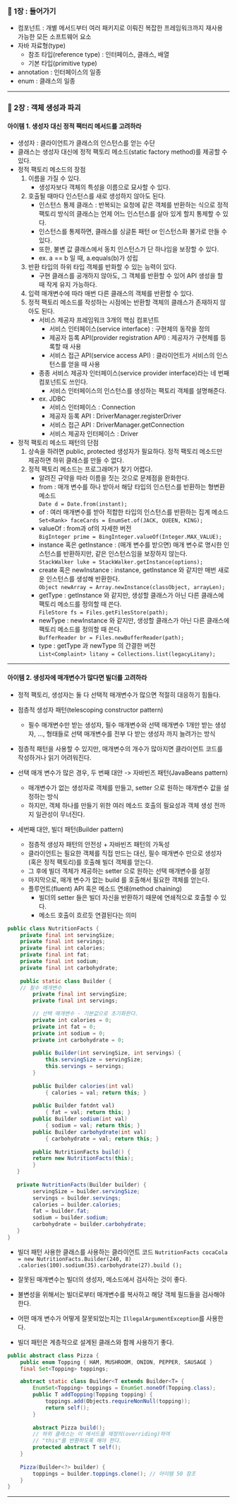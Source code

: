 ### 📌 1장 : 들어가기
- 컴포넌트 : 개별 메서드부터 여러 패키지로 이뤄진 복잡한 프레임워크까지 재사용 가능한 모든 소프트웨어 요소
- 자바 자료형(type) 
  - 참조 타입(reference type) : 인터페이스, 클래스, 배열
  - 기본 타입(primitive type)
- annotation : 인터페이스의 일종
- enum : 클래스의 일종
---
### 📌 2장 : 객체 생성과 파괴
#### 아이템 1. 생성자 대신 정적 팩터리 메서드를 고려하라
- 생성자 : 클라이언트가 클래스의 인스턴스를 얻는 수단
- 클래스는 생성자 대신에 정적 팩토리 메소드(static factory method)를 제공할 수 있다.
- 정적 팩토리 메소드의 장점
  1. 이름을 가질 수 있다.
     - 생성자보다 객체의 특성을 이름으로 묘사할 수 있다.
  2. 호출될 때마다 인스턴스를 새로 생성하지 않아도 된다.
     - 인스턴스 통제 클래스 : 반복되는 요청에 같은 객체를 반환하는 식으로 정적 팩토리 방식의 클래스는 언제 어느 인스턴스를 살아 있게 할지 통제할 수 있다.
     - 인스턴스를 통제하면, 클래스를 싱글톤 패턴 or 인스턴스화 불가로 만들 수 있다.
     - 또한, 불변 값 클래스에서 동치 인스턴스가 단 하나임을 보장할 수 있다.
     - ex. a == b 일 때, a.equals(b)가 성립
  3. 반환 타입의 하위 타입 객체를 반화할 수 있는 능력이 있다.
     - 구현 클래스를 공개하지 않아도, 그 객체를 반환할 수 있어 API 생성을 할 때 작게 유지 가능하다.
  4. 입력 매개변수에 따라 매번 다른 클래스의 객체를 반환할 수 있다.
  5. 정적 팩토리 메소드를 작성하는 시점에는 반환할 객체의 클래스가 존재하지 않아도 된다.
     - 서비스 제공자 프레임워크 3개의 핵심 컴포넌트
       - 서비스 인터페이스(service interface) : 구현체의 동작을 정의
       - 제공자 등록 API(provider registration API) : 제공자가 구현체를 등록할 때 사용
       - 서비스 접근 API(service access API) : 클라이언트가 서비스의 인스턴스를 얻을 때 사용
     - 종종 서비스 제공자 인터페이스(service provider interface)라는 네 번째 컴포넌트도 쓰인다.
       - 서비스 인터페이스의 인스턴스를 생성하는 팩토리 객체를 설명해준다.
     - ex. JDBC 
       - 서비스 인터페이스 : Connection
       - 제공자 등록 API : DriverManager.registerDriver
       - 서비스 접근 API : DriverManager.getConnection
       - 서비스 제공자 인터페이스 : Driver
- 정적 팩토리 메소드 패턴의 단점
  1. 상속을 하려면 public, protected 생성자가 필요하다. 정적 팩토리 메소드만 제공하면 하위 클래스를 만들 수 없다.
  2. 정적 팩토리 메소드는 프로그래머가 찾기 어렵다.
     - 알려진 규약을 따라 이름을 짓는 것으로 문제점을 완화한다.
     - from : 매개 변수를 하나 받아서 해당 타입의 인스턴스를 반환하는 형변환 메소드<br> `Date d = Date.from(instant);`
     - of : 여러 매개변수를 받아 적합한 타입의 인스턴스를 반환하는 집계 메소드<br> `Set<Rank> faceCards = EnumSet.of(JACK, QUEEN, KING);`
     - valueOf : from과 of의 자세한 버전<br> `BigInteger prime = BingInteger.valueOf(Integer.MAX_VALUE);`
     - instance 혹은 getInstance : (매개 변수를 받으면) 매개 변수로 명시한 인스턴스를 반환하지만, 같은 인스턴스임을 보장하지 않는다.<br> `StackWalker luke = StackWalker.getInstance(options);`
     - create 혹은 newInstance : instance, getInstance 와 같지만 매번 새로운 인스턴스를 생성해 반환한다.<br> `Object newArray = Array.newInstance(classObject, arrayLen);`
     - getType : getInstance 와 같지만, 생성할 클래스가 아닌 다른 클래스에 팩토리 메소드를 정의할 때 쓴다.<br> `FileStore fs = Files.getFilesStore(path);`
     - newType : newInstance 와 같지만, 생성할 클래스가 아닌 다른 클래스에 팩토리 메소드를 정의할 때 쓴다.<br> `BufferReader br = Files.newBufferReader(path);`
     - type : getType 과 newType 의 간결한 버전<br> `List<Complaint> litany = Collections.list(legacyLitany);`
---
#### 아이템 2. 생성자에 매개변수가 많다면 빌더를 고려하라
- 정적 팩토리, 생성자는 둘 다 선택적 매개변수가 많으면 적절히 대응하기 힘들다.
- 점층적 생성자 패턴(telescoping constructor pattern)
  - 필수 매개변수만 받는 생성자, 필수 매개변수와 선택 매개변수 1개만 받는 생성자, ..., 형태들로 선택 매개변수를 전부 다 받는 생성자 까지 늘려가는 방식
- 점층적 패턴을 사용할 수 있지만, 매개변수의 개수가 많아지면 클라이언트 코드를 작성하거나 읽기 어려워진다.


- 선택 매개 변수가 많은 경우, 두 번째 대안 -> 자바빈즈 패턴(JavaBeans pattern)
  - 매개변수가 없는 생성자로 객체를 만들고, setter 으로 원하는 매개변수 값을 설정하는 방식
  - 하지만, 객체 하나를 만들기 위한 여러 메소드 호출의 필요성과 객체 생성 전까지 일관성이 무너진다.


- 세번째 대안, 빌더 패턴(Builder pattern)
  - 점층적 생성자 패턴의 안전성 + 자바빈즈 패턴의 가독성
  - 클라이언트는 필요한 객체를 직접 만드는 대신, 필수 매개변수 만으로 생성자(혹은 정적 팩토리)를 호출해 빌더 객체를 얻는다.
  - 그 후에 빌더 객체가 제공하는 setter 으로 원하는 선택 매개변수를 설정
  - 마지막으로, 매개 변수가 없는 build 를 호출해서 필요한 객체를 얻는다.
  - 플루언트(fluent) API 혹은 메소드 연쇄(method chaining)
    - 빌더의 setter 들은 빌더 자신을 반환하기 때문에 연쇄적으로 호출할 수 있다.
    - 메소드 호출이 흐르듯 연결된다는 의미
```java
public class NutritionFacts { 
    private final int servingSize; 
    private final int servings; 
    private final int calories;
    private final int fat;
    private final int sodium; 
    private final int carbohydrate;
    
    public static class Builder {
    // 필수 매개변수
        private final int servingSize; 
        private final int servings;

        // 선택 매개변수 - 기본값으로 초기화한다.
        private int calories = 0;
        private int fat = 0;
        private int sodium = 0;
        private int carbohydrate = 0;
    
        public Builder(int servingSize, int servings) { 
            this.servingSize = servingSize; 
            this.servings = servings;
        }
        
        public Builder calories(int val)
            { calories = val; return this; }
            
        public Builder fatdnt val)
            { fat = val; return this; }
        public Builder sodium(int val)
            { sodium = val; return this; }
        public Builder carbohydrate(int val)
            { carbohydrate = val; return this; }
            
        public NutritionFacts build() { 
        return new NutritionFacts(this);
        } 
   }
   
   private NutritionFacts(Builder builder) { 
        servingSize = builder.servingSize;
        servings = builder.servings;
        calories = builder.calories;
        fat = builder.fat;
        sodium = builder.sodium;
        carbohydrate = builder.carbohydrate;
   }
}        
```


- 빌더 패턴 사용한 클래스를 사용하는 클라이언트 코드
`NutritionFacts cocaCola = new NutritionFacts.Builder(240, 8) .calories(100).sodium(35).carbohydrate(27).build ();`
- 잘못된 매개변수는 빌더의 생성자, 메소드에서 검사하는 것이 좋다.
- 불변성을 위해서는 빌더로부터 매개변수를 복사하고 해당 객체 필드들을 검사해야 한다.
- 어떤 매개 변수가 어떻게 잘못되었는지는 `IllegalArgumentException`를 사용한다.


- 빌더 패턴은 계층적으로 설계된 클래스와 함께 사용하기 좋다.
```java
public abstract class Pizza {
    public enum Topping { HAM, MUSHROOM, ONION, PEPPER, SAUSAGE } 
    final Set<Topping> toppings;

    abstract static class Builder<T extends Builder<T» { 
        EnumSet<Topping> toppings = EnumSet.noneOf(Topping.class); 
        public T addTopping(Topping topping) {
            toppings.add(Objects.requireNonNull(topping));
            return self();
        }
        
        abstract Pizza build();
        // 하위 클래스는 이 메서드를 재정의(overriding)하여 
        // "this"를 반환하도록 해야 한다.
        protected abstract T self();
    }
 
    Pizza(Builder<?> builder) {
        toppings = builder.toppings.clone(); // 아이템 50 참조
    }   
}
```
---
